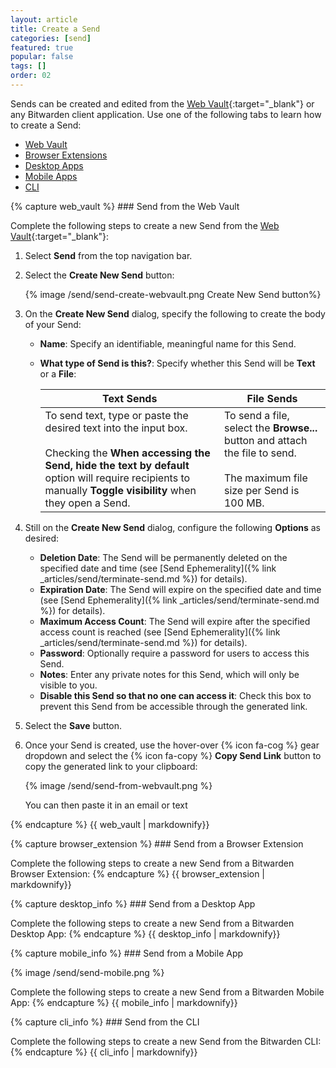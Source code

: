 ```yaml
---
layout: article
title: Create a Send
categories: [send]
featured: true
popular: false
tags: []
order: 02
---
```


Sends can be created and edited from the [Web Vault](https://vault.bitwarden.com){:target="\_blank"} or any Bitwarden client application. Use one of the following tabs to learn how to create a Send:

<ul class="nav nav-tabs" id="myTab" role="tablist">
  <li class="nav-item" role="presentation">
    <a class="nav-link" id="wvtab" href="#webvault" role="tab" aria-controls="webvault" aria-selected="true">Web Vault</a>
  </li>
  <li class="nav-item" role="presentation">
    <a class="nav-link" id="betab" href="#browserextension" role="tab" aria-controls="browserextension" aria-selected="false">Browser Extensions</a>
  </li>
  <li class="nav-item" role="presentation">
    <a class="nav-link" id="desktab" href="#desktop" role="tab" aria-controls="desktop" aria-selected="false">Desktop Apps</a>
  </li>
  <li class="nav-item" role="presentation">
    <a class="nav-link active" id="mobtab" href="#mobile" role="tab" aria-controls="mobile" aria-selected="false">Mobile Apps</a>
  </li>
  <li class="nav-item" role="presentation">
    <a class="nav-link" id="clitab" href="#cli" role="tab" aria-controls="cli" aria-selected="false">CLI</a>
  </li>
</ul>
<div class="tab-content" id="clientsContent">
  <div class="tab-pane" id="webvault" role="tabpanel" aria-labelledby="wvtab">
{% capture web_vault %}
### Send from the Web Vault

Complete the following steps to create a new Send from the [Web Vault](https://vault.bitwarden.com){:target="\_blank"}:

1. Select **Send** from the top navigation bar.
2. Select the **Create New Send** button:

   {% image /send/send-create-webvault.png Create New Send button%}
3. On the **Create New Send** dialog, specify the following to create the body of your Send:

   - **Name**: Specify an identifiable, meaningful name for this Send.
   - **What type of Send is this?**: Specify whether this Send will be **Text** or a **File**:

     |Text Sends|File Sends|
     |----------|----------|
     |To send text, type or paste the desired text into the input box.<br><br>Checking the **When accessing the Send, hide the text by default** option will require recipients to manually  **Toggle visibility** when they open a Send.|To send a file, select the **Browse...** button and attach the file to send.<br><br>The maximum file size per Send is 100 MB.|
4. Still on the **Create New Send** dialog, configure the following **Options** as desired:
   - **Deletion Date**: The Send will be permanently deleted on the specified date and time (see [Send Ephemerality]({% link _articles/send/terminate-send.md %}) for details).
   - **Expiration Date**: The Send will expire on the specified date and time (see [Send Ephemerality]({% link _articles/send/terminate-send.md %}) for details).
   - **Maximum Access Count**: The Send will expire after the specified access count is reached (see [Send Ephemerality]({% link _articles/send/terminate-send.md %}) for details).
   - **Password**: Optionally require a password for users to access this Send.
   - **Notes**: Enter any private notes for this Send, which will only be visible to you.
   - **Disable this Send so that no one can access it**: Check this box to prevent this Send from be accessible through the generated link.
5. Select the **Save** button.
6. Once your Send is created, use the hover-over {% icon fa-cog %} gear dropdown and select the {% icon fa-copy %} **Copy Send Link** button to copy the generated link to your clipboard:

   {% image /send/send-from-webvault.png %}

   You can then paste it in an email or text

{% endcapture %}
{{ web_vault | markdownify}}
  </div>
  <div class="tab-pane" id="browserextension" role="tabpanel" aria-labelledby="betab">
{% capture browser_extension %}
### Send from a Browser Extension

Complete the following steps to create a new Send from a Bitwarden Browser Extension:
{% endcapture %}
{{ browser_extension | markdownify}}
  </div>
  <div class="tab-pane" id="desktop" role="tabpanel" aria-labelledby="desktab">
{% capture desktop_info %}
### Send from a Desktop App

Complete the following steps to create a new Send from a Bitwarden Desktop App:
{% endcapture %}
{{ desktop_info | markdownify}}
  </div>
  <div class="tab-pane show active" id="mobile" role="tabpanel" aria-labelledby="mobtab">
{% capture mobile_info %}
### Send from a Mobile App

{% image /send/send-mobile.png %}

Complete the following steps to create a new Send from a Bitwarden Mobile App:
{% endcapture %}
{{ mobile_info | markdownify}}
  </div>
  <div class="tab-pane" id="cli" role="tabpanel" aria-labelledby="cliab">
{% capture cli_info %}
### Send from the CLI

Complete the following steps to create a new Send from the Bitwarden CLI:
{% endcapture %}
{{ cli_info | markdownify}}
  </div>
</div>
